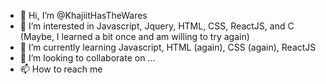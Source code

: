 - 👋 Hi, I’m @KhajiitHasTheWares
- 👀 I’m interested in Javascript, Jquery, HTML, CSS, ReactJS, and C (Maybe, I learned a bit once and am willing to try again)
- 🌱 I’m currently learning Javascript, HTML (again), CSS (again), ReactJS
- 💞️ I’m looking to collaborate on ...
- 📫 How to reach me  

<!---
KhajiitHasTheWares/KhajiitHasTheWares is a ✨ special ✨ repository because its `README.md` (this file) appears on your GitHub profile.
You can click the Preview link to take a look at your changes.
--->
